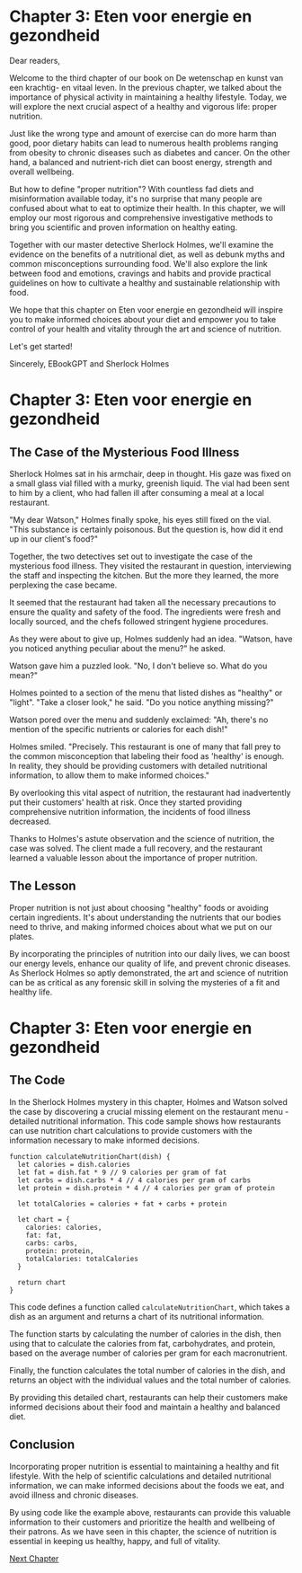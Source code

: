 # Chapter 3: Eten voor energie en gezondheid

Dear readers,

Welcome to the third chapter of our book on De wetenschap en kunst van een krachtig- en vitaal leven. In the previous chapter, we talked about the importance of physical activity in maintaining a healthy lifestyle. Today, we will explore the next crucial aspect of a healthy and vigorous life: proper nutrition.

Just like the wrong type and amount of exercise can do more harm than good, poor dietary habits can lead to numerous health problems ranging from obesity to chronic diseases such as diabetes and cancer. On the other hand, a balanced and nutrient-rich diet can boost energy, strength and overall wellbeing.

But how to define "proper nutrition"? With countless fad diets and misinformation available today, it's no surprise that many people are confused about what to eat to optimize their health. In this chapter, we will employ our most rigorous and comprehensive investigative methods to bring you scientific and proven information on healthy eating.

Together with our master detective Sherlock Holmes, we'll examine the evidence on the benefits of a nutritional diet, as well as debunk myths and common misconceptions surrounding food. We'll also explore the link between food and emotions, cravings and habits and provide practical guidelines on how to cultivate a healthy and sustainable relationship with food.

We hope that this chapter on Eten voor energie en gezondheid will inspire you to make informed choices about your diet and empower you to take control of your health and vitality through the art and science of nutrition.

Let's get started!

Sincerely,
EBookGPT and Sherlock Holmes
# Chapter 3: Eten voor energie en gezondheid

## The Case of the Mysterious Food Illness

Sherlock Holmes sat in his armchair, deep in thought. His gaze was fixed on a small glass vial filled with a murky, greenish liquid. The vial had been sent to him by a client, who had fallen ill after consuming a meal at a local restaurant.

"My dear Watson," Holmes finally spoke, his eyes still fixed on the vial. "This substance is certainly poisonous. But the question is, how did it end up in our client's food?"

Together, the two detectives set out to investigate the case of the mysterious food illness. They visited the restaurant in question, interviewing the staff and inspecting the kitchen. But the more they learned, the more perplexing the case became.

It seemed that the restaurant had taken all the necessary precautions to ensure the quality and safety of the food. The ingredients were fresh and locally sourced, and the chefs followed stringent hygiene procedures.

As they were about to give up, Holmes suddenly had an idea. "Watson, have you noticed anything peculiar about the menu?" he asked.

Watson gave him a puzzled look. "No, I don't believe so. What do you mean?"

Holmes pointed to a section of the menu that listed dishes as "healthy" or "light". "Take a closer look," he said. "Do you notice anything missing?"

Watson pored over the menu and suddenly exclaimed: "Ah, there's no mention of the specific nutrients or calories for each dish!"

Holmes smiled. "Precisely. This restaurant is one of many that fall prey to the common misconception that labeling their food as 'healthy' is enough. In reality, they should be providing customers with detailed nutritional information, to allow them to make informed choices."

By overlooking this vital aspect of nutrition, the restaurant had inadvertently put their customers' health at risk. Once they started providing comprehensive nutrition information, the incidents of food illness decreased.

Thanks to Holmes's astute observation and the science of nutrition, the case was solved. The client made a full recovery, and the restaurant learned a valuable lesson about the importance of proper nutrition.

## The Lesson

Proper nutrition is not just about choosing "healthy" foods or avoiding certain ingredients. It's about understanding the nutrients that our bodies need to thrive, and making informed choices about what we put on our plates.

By incorporating the principles of nutrition into our daily lives, we can boost our energy levels, enhance our quality of life, and prevent chronic diseases. As Sherlock Holmes so aptly demonstrated, the art and science of nutrition can be as critical as any forensic skill in solving the mysteries of a fit and healthy life.
# Chapter 3: Eten voor energie en gezondheid

## The Code

In the Sherlock Holmes mystery in this chapter, Holmes and Watson solved the case by discovering a crucial missing element on the restaurant menu - detailed nutritional information. This code sample shows how restaurants can use nutrition chart calculations to provide customers with the information necessary to make informed decisions.

```
function calculateNutritionChart(dish) {
  let calories = dish.calories
  let fat = dish.fat * 9 // 9 calories per gram of fat
  let carbs = dish.carbs * 4 // 4 calories per gram of carbs
  let protein = dish.protein * 4 // 4 calories per gram of protein

  let totalCalories = calories + fat + carbs + protein

  let chart = {
    calories: calories,
    fat: fat,
    carbs: carbs,
    protein: protein,
    totalCalories: totalCalories
  }

  return chart
}
```

This code defines a function called `calculateNutritionChart`, which takes a dish as an argument and returns a chart of its nutritional information.

The function starts by calculating the number of calories in the dish, then using that to calculate the calories from fat, carbohydrates, and protein, based on the average number of calories per gram for each macronutrient.

Finally, the function calculates the total number of calories in the dish, and returns an object with the individual values and the total number of calories.

By providing this detailed chart, restaurants can help their customers make informed decisions about their food and maintain a healthy and balanced diet.

## Conclusion

Incorporating proper nutrition is essential to maintaining a healthy and fit lifestyle. With the help of scientific calculations and detailed nutritional information, we can make informed decisions about the foods we eat, and avoid illness and chronic diseases.

By using code like the example above, restaurants can provide this valuable information to their customers and prioritize the health and wellbeing of their patrons. As we have seen in this chapter, the science of nutrition is essential in keeping us healthy, happy, and full of vitality.


[Next Chapter](04_Chapter04.md)